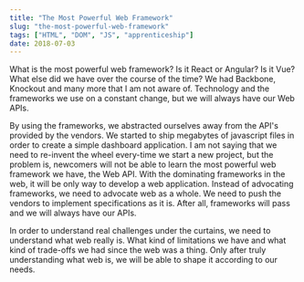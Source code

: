 ```yaml
---
title: "The Most Powerful Web Framework"
slug: "the-most-powerful-web-framework"
tags: ["HTML", "DOM", "JS", "apprenticeship"]
date: 2018-07-03
---
```


What is the most powerful web framework? Is it React or Angular? Is it Vue? What else did we have over the course of the time? We had Backbone, Knockout and many more that I am not aware of. Technology and the frameworks we use on a constant change, but we will always have our Web APIs.

By using the frameworks, we abstracted ourselves away from the API's provided by the vendors. We started to ship megabytes of javascript files in order to create a simple dashboard application. I am not saying that we need to re-invent the wheel every-time we start a new project, but the problem is, newcomers will not be able to learn the most powerful web framework we have, the Web API. With the dominating frameworks in the web, it will be only way to develop a web application. Instead of advocating frameworks, we need to advocate web as a whole. We need to push the vendors to implement specifications as it is. After all, frameworks will pass and we will always have our APIs.

In order to understand real challenges under the curtains, we need to understand what web really is. What kind of limitations we have and what kind of trade-offs we had since the web was a thing. Only after truly understanding what web is, we will be able to shape it according to our needs.
